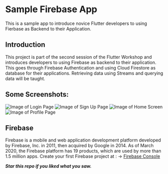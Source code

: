 # Sample Firebase App

This is a sample app to introduce novice Flutter developers to using Fierbase as Backend to their Application.

## Introduction

This project is part of the second session of the Flutter Workshop and introduces developers to using Firebase as backend to their application. This goes through Firebase Authentication and using Cloud Firestore as database for their applications. Retrieving data using Streams and querying data will be taught.
## Some Screenshots:
![Image of Login Page](https://github.com/sbiswas2209/firebase_workshop_iwsc/blob/master/screenshots/login.png)
![Image of Sign Up Page](https://github.com/sbiswas2209/firebase_workshop_iwsc/blob/master/screenshots/signUp.png)
![Image of Home Screen](https://github.com/sbiswas2209/firebase_workshop_iwsc/blob/master/screenshots/home.png)
![Image of Profile Page](https://github.com/sbiswas2209/firebase_workshop_iwsc/blob/master/screenshots/profile.png)

## Firebase

Firebase is a mobile and web application development platform developed by Firebase, Inc. in 2011, then acquired by Google in 2014. As of March 2020, the Firebase platform has 19 products, which are used by more than 1.5 million apps.
 Create your first Firebase project at : -> [Firebase Console](https://console.firebase.google.com)
 
 ***Star this repo if you liked what you saw.***
